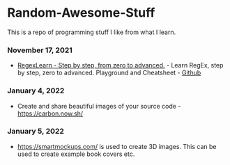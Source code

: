 # Random-Awesome-Stuff
This is a repo of programming stuff I like from what I learn.


### November 17, 2021
- [RegexLearn - Step by step, from zero to advanced.](https://regexlearn.com/) - Learn RegEx, step by step, zero to advanced. Playground and Cheatsheet - [Github](https://github.com/aykutkardas/regexlearn.com)
### January 4, 2022
- Create and share beautiful images of your source code - https://carbon.now.sh/

### January 5, 2022
- https://smartmockups.com/ is used to create 3D images. This can be used to create example book covers etc.

